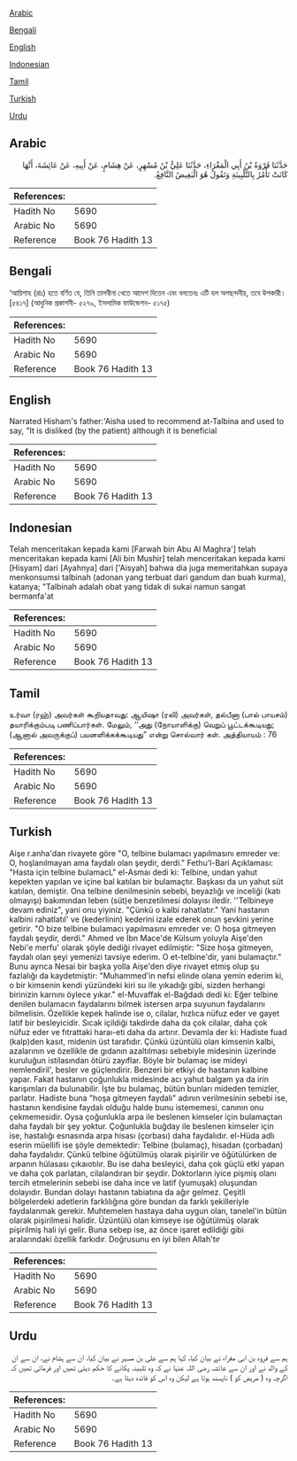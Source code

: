 [Arabic](#arabic)

[Bengali](#bengali)

[English](#english)

[Indonesian](#indonesian)

[Tamil](#tamil)

[Turkish](#turkish)

[Urdu](#urdu)

## Arabic


<div dir="rtl" lang="ar" style={{fontSize:'larger',backgroundColor:'#f8f9fa',padding:20}}>
حَدَّثَنَا فَرْوَةُ بْنُ أَبِي الْمَغْرَاءِ، حَدَّثَنَا عَلِيُّ بْنُ مُسْهِرٍ، عَنْ هِشَامٍ، عَنْ أَبِيهِ، عَنْ عَائِشَةَ، أَنَّهَا كَانَتْ تَأْمُرُ بِالتَّلْبِينَةِ وَتَقُولُ هُوَ الْبَغِيضُ النَّافِعُ‏.‏
</div>
<div style={{backgroundColor:'#f8f9fa',padding:20, marginBottom: 10}}><table> <thead> <tr> <th>References:</th> <th></th> </tr> </thead> <tbody><tr><td>Hadith No</td><td>5690</td></tr><tr><td>Arabic No</td><td>5690</td></tr><tr><td>Reference</td><td>Book 76 Hadith 13</td></tr></tbody></table></div>

## Bengali


<div dir="ltr" lang="bn" style={{fontSize:'larger',backgroundColor:'#f8f9fa',padding:20}}>
‘আয়িশাহ (রাঃ) হতে বর্ণিত যে, তিনি তালবীনা খেতে আদেশ দিতেন এবং বলতেনঃ এটি হল অপছন্দনীয়, তবে উপকারী। [৫৪১৭] (আধুনিক প্রকাশনী- ৫২৭৯, ইসলামিক ফাউন্ডেশন- ৫১৭৫)
</div>
<div style={{backgroundColor:'#f8f9fa',padding:20, marginBottom: 10}}><table> <thead> <tr> <th>References:</th> <th></th> </tr> </thead> <tbody><tr><td>Hadith No</td><td>5690</td></tr><tr><td>Arabic No</td><td>5690</td></tr><tr><td>Reference</td><td>Book 76 Hadith 13</td></tr></tbody></table></div>

## English


<div dir="ltr" lang="en" style={{fontSize:'larger',backgroundColor:'#f8f9fa',padding:20}}>
Narrated Hisham's father:'Aisha used to recommend at-Talbina and used to say, "It is disliked (by the patient) although it is beneficial
</div>
<div style={{backgroundColor:'#f8f9fa',padding:20, marginBottom: 10}}><table> <thead> <tr> <th>References:</th> <th></th> </tr> </thead> <tbody><tr><td>Hadith No</td><td>5690</td></tr><tr><td>Arabic No</td><td>5690</td></tr><tr><td>Reference</td><td>Book 76 Hadith 13</td></tr></tbody></table></div>

## Indonesian


<div dir="ltr" lang="id" style={{fontSize:'larger',backgroundColor:'#f8f9fa',padding:20}}>
Telah menceritakan kepada kami [Farwah bin Abu Al Maghra'] telah menceritakan kepada kami [Ali bin Mushir] telah menceritakan kepada kami [Hisyam] dari [Ayahnya] dari ['Aisyah] bahwa dia juga memeritahkan supaya menkonsumsi talbinah (adonan yang terbuat dari gandum dan buah kurma), katanya; "Talbinah adalah obat yang tidak di sukai namun sangat bermanfa'at
</div>
<div style={{backgroundColor:'#f8f9fa',padding:20, marginBottom: 10}}><table> <thead> <tr> <th>References:</th> <th></th> </tr> </thead> <tbody><tr><td>Hadith No</td><td>5690</td></tr><tr><td>Arabic No</td><td>5690</td></tr><tr><td>Reference</td><td>Book 76 Hadith 13</td></tr></tbody></table></div>

## Tamil


<div dir="ltr" lang="ta" style={{fontSize:'larger',backgroundColor:'#f8f9fa',padding:20}}>
உர்வா (ரஹ்) அவர்கள் கூறியதாவது: ஆயிஷா (ரலி) அவர்கள், தல்பீனா (பால் பாயசம்) தயாரிக்கும்படி பணிப்பார்கள். மேலும், ‘‘அது (நோயாளிக்கு) வெறுப் பூட்டக்கூடியது; (ஆனால் அவருக்குப்) பயனளிக்கக்கூடியது” என்று சொல்வார் கள். அத்தியாயம் : 76
</div>
<div style={{backgroundColor:'#f8f9fa',padding:20, marginBottom: 10}}><table> <thead> <tr> <th>References:</th> <th></th> </tr> </thead> <tbody><tr><td>Hadith No</td><td>5690</td></tr><tr><td>Arabic No</td><td>5690</td></tr><tr><td>Reference</td><td>Book 76 Hadith 13</td></tr></tbody></table></div>

## Turkish


<div dir="ltr" lang="tr" style={{fontSize:'larger',backgroundColor:'#f8f9fa',padding:20}}>
Aişe r.anha'dan rivayete göre "O, telbine bulamacı yapılmasını emreder ve: O, hoşlanılmayan ama faydalı olan şeydir, derdi." Fethu'l-Bari Açıklaması: "Hasta için telbine bulamacL" el-Asmaı dedi ki: Telbine, undan yahut kepekten yapılan ve içine bal katılan bir bulamaçtır. Başkası da un yahut süt katılan, demiştir. Ona telbine denilmesinin sebebi, beyazlığı ve inceliği (katı olmayışı) bakımından leben (süt)e benzetilmesi dolayısı iledir. ''Telbineye devam ediniz", yani onu yiyiniz. "Çünkü o kalbi rahatlatır." Yani hastanın kalbini rahatlatıl' ve (kederlinin) kederini izale ederek onun şevkini yerine getirir. "O bize telbine bulamacı yapılmasını emreder ve: O hoşa gitmeyen faydalı şeydir, derdi." Ahmed ve İbn Mace'de Külsum yoluyla Aişe'den Nebi'e merfu' olarak şöyle dediği rivayet edilmiştir: "Size hoşa gitmeyen, faydalı olan şeyi yemenizi tavsiye ederim. O et-telbine'dir, yani bulamaçtır." Bunu ayrıca Nesai bir başka yolla Aişe'den diye rivayet etmiş olup şu fazlalığı da kaydetmiştir: "Muhammed'in nefsi elinde olana yemin ederim ki, o bir kimsenin kendi yüzündeki kiri su ile yıkadığı gibi, sizden herhangi birinizin karnını öylece yıkar." el-Muvaffak el-Bağdadı dedi ki: Eğer telbine denilen bulamacın faydalarını bilmek istersen arpa suyunun faydalarını bilmelisin. Özellikle kepek halinde ise o, cilalar, hızlıca nüfuz eder ve gayet latif bir besleyicidir. Sıcak içildiği takdirde daha da çok cilalar, daha çok nüfuz eder ve fıtrattaki haraı-eti daha da artırır. Devamla der ki: Hadiste fuad (kalp)den kasıt, midenin üst tarafıdır. Çünkü üzüntülü olan kimsenin kalbi, azalarının ve özellikle de gıdanın azaltılması sebebiyle midesinin üzerinde kuruluğun istilasından ötürü zayıflar. Böyle bir bulamaç ise mideyi nemlendiril', besler ve güçlendirir. Benzeri bir etkiyi de hastanın kalbine yapar. Fakat hastanın çoğunlukla midesinde acı yahut balgam ya da irin karışımları da bulunabilir. İşte bu bulamaç, bütün bunları mideden temizler, parlatır. Hadiste buna "hoşa gitmeyen faydalı" adının verilmesinin sebebi ise, hastanın kendisine faydalı olduğu halde bunu istememesi, canının onu çekmemesidir. Oysa çoğunlukla arpa ile beslenen kimseler için bulamaçtan daha faydalı bir şey yoktur. Çoğunlukla buğday ile beslenen kimseler için ise, hastalığı esnasında arpa hisası (çorbası) daha faydalıdır. el-Hüda adlı eserin müellifi ise şöyle demektedir: Telbine (bulamaç), hisadan (çorbadan) daha faydalıdır. Çünkü telbine öğütülmüş olarak pişirilir ve öğütülürken de arpanın hülasası çıkaıotılır. Bu ise daha besleyici, daha çok güçlü etki yapan ve daha çok parlatan, cilalandıran bir şeydir. Doktorların iyice pişmiş olanı tercih etmelerinin sebebi ise daha ince ve latif (yumuşak) oluşundan dolayıdır. Bundan dolayı hastanın tabiatına da ağır gelmez. Çeşitli bölgelerdeki adetlerin farklılığına göre bundan da farklı şekilleriyle faydalanmak gerekir. Muhtemelen hastaya daha uygun olan, tanelel'in bütün olarak pişirilmesi halidir. Üzüntülü olan kimseye ise öğütülmüş olarak pişirilmiş hali iyi gelir. Buna sebep ise, az önce işaret edildiği gibi aralarındaki özellik farkıdır. Doğrusunu en iyi bilen Allah'tır
</div>
<div style={{backgroundColor:'#f8f9fa',padding:20, marginBottom: 10}}><table> <thead> <tr> <th>References:</th> <th></th> </tr> </thead> <tbody><tr><td>Hadith No</td><td>5690</td></tr><tr><td>Arabic No</td><td>5690</td></tr><tr><td>Reference</td><td>Book 76 Hadith 13</td></tr></tbody></table></div>

## Urdu


<div dir="rtl" lang="ur" style={{fontSize:'larger',backgroundColor:'#f8f9fa',padding:20}}>
ہم سے فروہ بن ابی مغراء نے بیان کیا، کہا ہم سے علی بن مسہر نے بیان کیا، ان سے ہشام نے، ان سے ان کے والد نے اور ان سے عائشہ رضی اللہ عنہا نے کہ وہ تلبینہ پکانے کا حکم دیتی تھیں اور فرماتی تھیں کہ اگرچہ وہ ( مریض کو ) ناپسند ہوتا ہے لیکن وہ اس کو فائدہ دیتا ہے۔
</div>
<div style={{backgroundColor:'#f8f9fa',padding:20, marginBottom: 10}}><table> <thead> <tr> <th>References:</th> <th></th> </tr> </thead> <tbody><tr><td>Hadith No</td><td>5690</td></tr><tr><td>Arabic No</td><td>5690</td></tr><tr><td>Reference</td><td>Book 76 Hadith 13</td></tr></tbody></table></div>